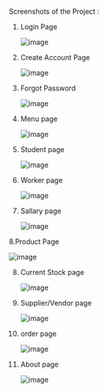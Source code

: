Screenshots of the Project :

1. Login Page

   
   ![image](https://github.com/user-attachments/assets/ab198131-c7f9-4a01-b01a-77ebf703e190)

2. Create Account Page

   
   ![image](https://github.com/user-attachments/assets/d5a6896f-e004-4896-944c-df3ac5977b7d)

3. Forgot Password

   
   ![image](https://github.com/user-attachments/assets/e6f24e29-c267-48c5-973d-921a48661cec)

4. Menu page

   
   ![image](https://github.com/user-attachments/assets/ede0fec6-37f2-426c-ae3d-a3b953045792)

5. Student page

   
   ![image](https://github.com/user-attachments/assets/323a3593-d2bd-456b-bf6d-71f4cac713a8)

6. Worker page

    
   ![image](https://github.com/user-attachments/assets/f5079bf9-8edc-4eac-8ff8-783cc9fa5bf5)

7. Sallary page

    
   ![image](https://github.com/user-attachments/assets/e77a73e6-aa89-4360-a0ce-041e8df00f2a)

8.Product Page


   ![image](https://github.com/user-attachments/assets/07831843-feb9-4eef-87ab-831e59924f51)

8. Current Stock page

    
   ![image](https://github.com/user-attachments/assets/7f476e29-fe4e-496e-bcf1-74e1cd4ebca4)

9. Supplier/Vendor page

    
    ![image](https://github.com/user-attachments/assets/048a51ee-cef5-421c-b24e-b2ec1fa10600)

10. order page


    ![image](https://github.com/user-attachments/assets/bdc9a063-524d-478f-9ee6-4fc999811429)

11. About page


    ![image](https://github.com/user-attachments/assets/6a780ec0-6ea8-48d0-8fdd-221708abe7f9)

    



  
   
